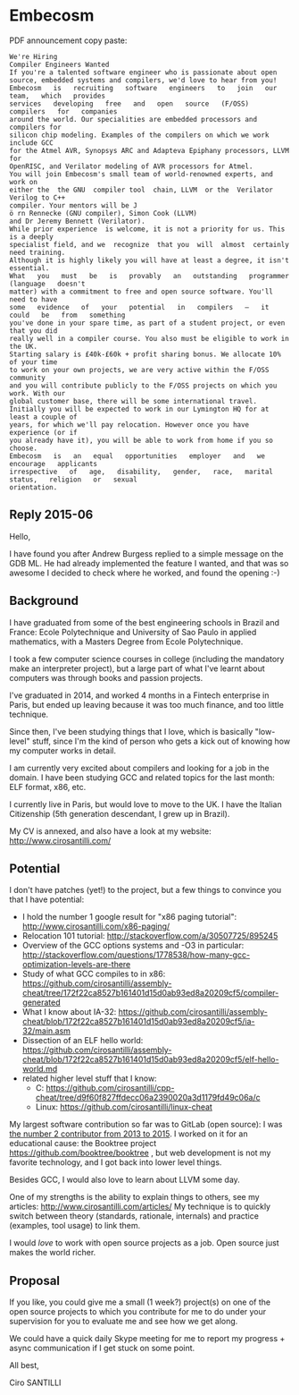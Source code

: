 # Embecosm

PDF announcement copy paste:

    We're Hiring
    Compiler Engineers Wanted
    If you're a talented software engineer who is passionate about open
    source, embedded systems and compilers, we'd love to hear from you!
    Embecosm   is   recruiting   software   engineers   to   join   our   team,   which   provides
    services   developing   free   and   open   source   (F/OSS)   compilers   for   companies
    around the world. Our specialities are embedded processors and compilers for
    silicon chip modeling. Examples of the compilers on which we work include GCC
    for the Atmel AVR, Synopsys ARC and Adapteva Epiphany processors, LLVM for
    OpenRISC, and Verilator modeling of AVR processors for Atmel.
    You will join Embecosm's small team of world-renowned experts, and work on
    either the  the GNU  compiler tool  chain, LLVM  or the  Verilator  Verilog to C++
    compiler. Your mentors will be J
    ö rn Rennecke (GNU compiler), Simon Cook (LLVM)
    and Dr Jeremy Bennett (Verilator).
    While prior experience  is welcome, it is not a priority for us. This is a deeply
    specialist field, and we  recognize  that you  will  almost  certainly need training.
    Although it is highly likely you will have at least a degree, it isn't essential.
    What   you   must   be   is   provably   an   outstanding   programmer   (language   doesn't
    matter) with a commitment to free and open source software. You'll need to have
    some   evidence   of   your   potential   in   compilers   —   it   could   be   from   something
    you've done in your spare time, as part of a student project, or even that you did
    really well in a compiler course. You also must be eligible to work in the UK.
    Starting salary is £40k-£60k + profit sharing bonus. We allocate 10% of your time
    to work on your own projects, we are very active within the F/OSS community
    and you will contribute publicly to the F/OSS projects on which you work. With our
    global customer base, there will be some international travel.
    Initially you will be expected to work in our Lymington HQ for at least a couple of
    years, for which we'll pay relocation. However once you have experience (or if
    you already have it), you will be able to work from home if you so choose.
    Embecosm   is   an   equal   opportunities   employer   and   we   encourage   applicants
    irrespective   of   age,   disability,   gender,   race,   marital   status,   religion   or   sexual
    orientation.

## Reply 2015-06

Hello,

I have found you after Andrew Burgess replied to a simple message on the GDB ML. He had already implemented the feature I wanted, and that was so awesome I decided to check where he worked, and found the opening :-)

## Background

I have graduated from some of the best engineering schools in Brazil and France: Ecole Polytechnique and University of Sao Paulo in applied mathematics, with a Masters Degree from Ecole Polytechnique.

I took a few computer science courses in college (including the mandatory make an interpreter project), but a large part of what I've learnt about computers was through books and passion projects.

I've graduated in 2014, and worked 4 months in a Fintech enterprise in Paris, but ended up leaving because it was too much finance, and too little technique.

Since then, I've been studying things that I love, which is basically "low-level" stuff, since I'm the kind of person who gets a kick out of knowing how my computer works in detail.

I am currently very excited about compilers and looking for a job in the domain. I have been studying GCC and related topics for the last month: ELF format, x86, etc.

I currently live in Paris, but would love to move to the UK. I have the Italian Citizenship (5th generation descendant, I grew up in Brazil).

My CV is annexed, and also have a look at my website: http://www.cirosantilli.com/

## Potential

I don't have patches (yet!) to the project, but a few things to convince you that I have potential:

- I hold the number 1 google result for "x86 paging tutorial": http://www.cirosantilli.com/x86-paging/
- Relocation 101 tutorial: http://stackoverflow.com/a/30507725/895245
- Overview of the GCC options systems and -O3 in particular: http://stackoverflow.com/questions/1778538/how-many-gcc-optimization-levels-are-there
- Study of what GCC compiles to in x86: https://github.com/cirosantilli/assembly-cheat/tree/172f22ca8527b161401d15d0ab93ed8a20209cf5/compiler-generated
- What I know about IA-32: https://github.com/cirosantilli/assembly-cheat/blob/172f22ca8527b161401d15d0ab93ed8a20209cf5/ia-32/main.asm
- Dissection of an ELF hello world: https://github.com/cirosantilli/assembly-cheat/blob/172f22ca8527b161401d15d0ab93ed8a20209cf5/elf-hello-world.md
- related higher level stuff that I know:
    - C: https://github.com/cirosantilli/cpp-cheat/tree/d9f60f827ffdecc06a2390020a3d1179fd49c06a/c
    - Linux: https://github.com/cirosantilli/linux-cheat

My largest software contribution so far was to GitLab (open source): I was [the number 2 contributor from 2013 to 2015](https://github.com/gitlabhq/gitlabhq/graphs/contributors?from=2013-01-01&to=2015-01-01&type=a). I worked on it for an educational cause: the Booktree project https://github.com/booktree/booktree , but web development is not my favorite technology, and I got back into lower level things.

Besides GCC, I would also love to learn about LLVM some day.

One of my strengths is the ability to explain things to others, see my articles: http://www.cirosantilli.com/articles/ My technique is to quickly switch between theory (standards, rationale, internals) and practice (examples, tool usage) to link them.

I would _love_ to work with open source projects as a job. Open source just makes the world richer.

## Proposal

If you like, you could give me a small (1 week?) project(s) on one of the open source projects to which you contribute for me to do under your supervision for you to evaluate me and see how we get along.

We could have a quick daily Skype meeting for me to report my progress + async communication if I get stuck on some point.

All best,

Ciro SANTILLI
